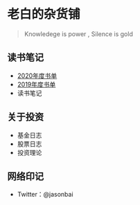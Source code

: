 # 老白的杂货铺

> Knowledege is power , Silence is gold

## 读书笔记

* [2020年度书单](book/Readlist?id=_2020) 
* [2019年度书单](book/Readlist?id=_2019) 
* 读书笔记

## 关于投资

* 基金日志
* 股票日志
* 投资理论

## 网络印记

* Twitter：@jasonbai